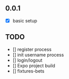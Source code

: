 ## 0.0.1
- [x] basic setup

## TODO
- [] register process
- [] init username process
- [] login/logout
- [] Expo project build
- [] fixtures-bets